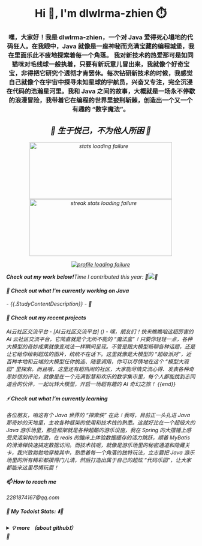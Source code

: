 <h1 align="center">Hi 👋, I'm dlwlrma-zhien ⏱️</h1>
<h3 align="center">嘿，大家好！我是 dlwlrma-zhien，一个对 Java 爱得死心塌地的代码狂人。在我眼中，Java 就像是一座神秘而充满宝藏的编程城堡，我在里面乐此不疲地探索着每一个角落。
我对新技术的热爱那可是如同猫咪对毛线球一般执着，只要有新玩意儿冒出来，我就像个好奇宝宝，非得把它研究个透彻才肯罢休。每次钻研新技术的时候，我感觉自己就像个在宇宙中探寻未知星球的宇航员，兴奋又专注，完全沉浸在代码的浩瀚星河里。我和 Java 之间的故事，大概就是一场永不停歇的浪漫冒险，我带着它在编程的世界里披荆斩棘，创造出一个又一个有趣的 “数字魔法”。</h3>
<h2 align="center"><em>🌟 生于悦己，不为他人所困<em> 💪</h2>
<p align="center">
	<img src="https://github-readme-stats.vercel.app/api?username=dlwlrma-zhien&theme=dracula&show_icons=true" alt="stats loading failure" width="380" height="152" />
	<img src="http://github-readme-streak-stats.herokuapp.com?user=dlwlrma-zhien&theme=dracula&hide_border=false" alt="streak stats loading failure" width="380" height="152"/>
</p>

<p align="center">
	<a href="https://github.com/ryo-ma/github-profile-trophy"><img src="https://github-profile-trophy.vercel.app/?username=dlwlrma-zhien" alt="profile loading failure" /></a>
</p>

<strong>Check out my work below!</strong>Time I contributed this year: 🎉<img src="https://img.shields.io/badge/wakatime-2178hrs_30mins-blue?logo=wakatime&color=blue">🎉

<h4 align="left">🔭 Check out what I'm currently working on Java</h4>
- {{.StudyContentDescription}} - 👀

<h4 align="left">🌱 Check out my recent projects</h4>
AI云社区交流平台
- [AI云社区交流平台]
() - 嘿，朋友们！快来瞧瞧咱这超厉害的 AI 云社区交流平台，它简直就是个无所不能的 “魔法盒”！只要你轻轻一点，各种大模型的奇妙成果就像变戏法一样瞬间呈现。不管是跟大模型畅聊各种话题，还是让它给你绘制超炫的图片，统统不在话下。这里就像是大模型的 “超级派对”，近百种本地和云端的大模型任你挑选、随意调用，你可以尽情地在这个 “模型大观园” 里探索。而且哦，这里还有超热闹的社区，大家能尽情交流心得、发表各种奇思妙想的评论，就像是在一个充满智慧和欢乐的数字集市里，每个人都能找到志同道合的伙伴，一起玩转大模型，开启一场超有趣的 AI 奇幻之旅！
{{end}}
<h4 align="left">⚡ Check out what I’m currently learning </h4>
各位朋友，咱这有个 Java 世界的 “探索侠” 在此！我呀，目前正一头扎进 Java 那奇妙的天地里，主攻各种框架的使用和技术栈的熟悉。这就好比在一个超级大的 Java 游乐场里，那些框架就是各种超酷的游乐设施，我在 Spring 的大摆锤上感受灵活架构的刺激，在 redis 的蹦床上体验数据缓存的活力跳跃，顺着 MyBatis 的滑滑梯快速搞定数据访问。而技术栈呢，就像是游乐场里的秘密通道和隐藏关卡，我兴致勃勃地穿梭其中，熟悉着每一个角落的独特玩法，立志要把 Java 游乐场里的所有精彩都摸得门儿清，然后打造出属于自己的超炫 “代码乐园”，让大家都能来这里尽情玩耍！

<h4 align="left">📫 How to reach me</h4>
2281874167@qq.com

#### 🚧 My Todoist Stats: ⬇️👀
<details><summary><b>💡 more （about github❗）</b></summary>
<hr></hr>
### 🔮 Platform & Tools

[![](https://img.shields.io/badge/mac%20os-292e33?style=for-the-badge&logo=apple&logoColor=ffffff)](https://www.apple.com/macos/big-sur/)
[![](https://img.shields.io/badge/Arch%20Linux-1793D1?logo=arch-linux&logoColor=fff&style=for-the-badge)](https://archlinux.org/)
[![](https://img.shields.io/badge/FireFox-FF7139?style=for-the-badge&logo=Firefox-Browser&logoColor=ffffff)](https://www.mozilla.org/zh-CN/firefox/new/)
[![](https://img.shields.io/badge/Vercel-%23000000.svg?style=for-the-badge&logo=vercel&logoColor=white)](https://vercel.com/)
![](https://img.shields.io/badge/OnePlus-%23F5010C.svg?style=for-the-badge&logo=oneplus&logoColor=white)
[![](https://img.shields.io/badge/Telegram-2CA5E0?style=for-the-badge&logo=telegram&logoColor=white)](https://t.me/cloudnativer)

[![](https://img.shields.io/badge/IDE-Goland-black?style=flat-square&logo=goland&logoColor=ffffff)](https://www.jetbrains.com/)
[![](https://img.shields.io/badge/Editor-Visual%20Studio%20Code-007ACC?style=flat-square&logo=visual-studio-code&logoColor=ffffff)](https://code.visualstudio.com/)
[![](https://img.shields.io/badge/Note-Notion-000000?style=flat-square&logo=notion&logoColor=ffffff)](https://notion.so)


[![](https://img.shields.io/badge/OS-Arch%20Linux-33aadd?style=flat-square&logo=arch-linux&logoColor=ffffff)](https://www.archlinux.org/)
[![](https://img.shields.io/badge/macOS-Big%20Sur-292e33?style=flat-square&logo=apple&logoColor=ffffff)](https://www.apple.com/macos/big-sur/)
[![](https://img.shields.io/badge/Windows-11-4e9eee?style=flat-square&logo=windows&logoColor=ffffff)](https://www.microsoft.com/windows/windows-11)
[![](https://img.shields.io/badge/IDE-Visual%20Studio%20Code-blue?style=flat-square&logo=visual-studio-code&logoColor=ffffff)](https://code.visualstudio.com/)

[![](https://img.shields.io/badge/OnePlus-7%20Pro-f5010c?style=flat-square&logo=oneplus&logoColor=ffffff)](https://www.oneplus.com/)
[![](https://img.shields.io/badge/iPhone-XS-999999?style=flat-square&logo=apple&logoColor=ffffff)](https://www.apple.com/)
[![](https://img.shields.io/badge/Blackberry-Classic-000000?style=flat-square&logo=blackberry&logoColor=ffffff)](https://www.blackberry.com/)

[![](https://img.shields.io/badge/-Webpack-8dd6f9?style=flat-square&logo=webpack&logoColor=white)](https://webpack.js.org/)
[![](https://img.shields.io/badge/-React-61dafb?style=flat-square&logo=react&logoColor=ffffff)](https://reactjs.org/)
[![](https://img.shields.io/badge/-Docker-2496ED?style=flat-square&logo=docker&logoColor=ffffff)](https://www.docker.com/)
[![](https://img.shields.io/badge/-Yarn-2c8ebb?style=flat-square&logo=yarn&logoColor=ffffff)](https://yarnpkg.com/)
[![](https://img.shields.io/badge/-TypeScript-007acc?style=flat-square&logo=typescript&logoColor=white)](https://www.typescriptlang.org/)
[![](https://img.shields.io/badge/-CSS3-1572B6?style=flat-square&logo=css3&logoColor=white)](https://www.w3.org/Style/CSS/)
[![](https://img.shields.io/badge/-Less-1d365d?style=flat-square&logo=less&logoColor=ffffff)](https://lesscss.org/)
[![](https://img.shields.io/badge/-NPM-cb3837?style=flat-square&logo=npm&logoColor=white)](https://npmjs.com/)
[![](https://img.shields.io/badge/-PostCSS-dd3a0a?style=flat-square&logo=postcss&logoColor=white)](https://postcss.org/)
[![](https://img.shields.io/badge/-HTML5-E34F26?style=flat-square&logo=html5&logoColor=white)](https://html.spec.whatwg.org/)
[![](https://img.shields.io/badge/-Git-f05032?style=flat-square&logo=git&logoColor=white)](https://git-scm.com/)
[![](https://img.shields.io/badge/-rollup.js-ec4a3f?style=flat-square&logo=rollup.js&logoColor=ffffff)](https://rollupjs.org/)
[![](https://img.shields.io/badge/-Stylus-ff6347?style=flat-square&logo=stylus&logoColor=ffffff)](https://stylus-lang.com/)
[![](https://img.shields.io/badge/-Serverless-fd5750?style=flat-square&logo=serverless&logoColor=ffffff)](https://www.serverless.com/)
[![](https://img.shields.io/badge/-Linux-fcc624?style=flat-square&logo=linux&logoColor=white)](https://www.linuxfoundation.org/)
[![](https://img.shields.io/badge/-JavaScript-f7e018?style=flat-square&logo=javascript&logoColor=white)](https://www.ecma-international.org/)
[![](https://img.shields.io/badge/-Vue.js-4fc08d?style=flat-square&logo=vue.js&logoColor=ffffff)](https://vuejs.org/)
[![](https://img.shields.io/badge/-MongoDB-47a248?style=flat-square&logo=mongodb&logoColor=ffffff)](https://www.mongodb.com/)
[![](https://img.shields.io/badge/-Nginx-269539?style=flat-square&logo=nginx&logoColor=ffffff)](https://nginx.org/)
[![](https://img.shields.io/badge/-Node.js-43853d?style=flat-square&logo=node.js&logoColor=ffffff)](https://nodejs.org/)


### 🗃️ Code & Skills

![](https://skillicons.dev/icons?i=kubernetes,grafana,prometheus,docker,linux,ansible,cloudflare,css,github,go,md)
[![](https://img.shields.io/badge/-WireGuard-88171A?style=flat-square&logo=wireguard&logoColor=ffffff)](https://www.wireguard.com/)
[![](https://img.shields.io/badge/-Kubernetes-326CE5?style=flat-square&logo=kubernetes&logoColor=ffffff)](https://kubernetes.io/)
[![](https://img.shields.io/badge/-Docker-2496ED?style=flat-square&logo=docker&logoColor=ffffff)](https://www.docker.com/)
[![](https://img.shields.io/badge/-Podman-892CA0?style=flat-square&logo=podman&logoColor=ffffff)](https://podman.io/)
[![](https://img.shields.io/badge/-Prometheus-E6522C?style=flat-square&logo=prometheus&logoColor=ffffff)](https://prometheus.io/)
[![](https://img.shields.io/badge/-Grafana-F46800?style=flat-square&logo=grafana&logoColor=ffffff)](https://grafana.com/)
[![](https://img.shields.io/badge/-Harbor-60B932?style=flat-square&logo=harbor&logoColor=ffffff)](https://goharbor.io/)
[![](https://img.shields.io/badge/-Consul-F24C53?style=flat-square&logo=consul&logoColor=ffffff)](https://www.consul.io/)

[![](https://img.shields.io/badge/-Hugo-FF4088?style=flat-square&logo=hugo&logoColor=ffffff)](https://gohugo.io/)
[![](https://img.shields.io/badge/-Linux-Fcc624?style=flat-square&logo=linux&logoColor=ffffff)](https://www.linux.org/)
[![](https://img.shields.io/badge/-Nginx-269539?style=flat-square&logo=nginx&logoColor=ffffff)](https://nginx.org/)
[![](https://img.shields.io/badge/-GitHub%20Actions-2088FF?style=flat-square&logo=github-actions&logoColor=ffffff)](https://github.com/features/actions)
[![](https://img.shields.io/badge/-Golang-00ADD8?style=flat-square&logo=go&logoColor=ffffff)](https://golang.org/)
[![](https://img.shields.io/badge/-Ceph-EF5C55?style=flat-square&logo=ceph&logoColor=ffffff)](https://ceph.io/)
[![](https://img.shields.io/badge/-Ansible-EE0000?style=flat-square&logo=ansible&logoColor=ffffff)](https://www.ansible.com/)
[![](https://img.shields.io/badge/-Markdown-black?style=flat-square&logo=markdown&logoColor=ffffff)](https://www.markdownguide.org/)

</br>
</details>
 🚀

